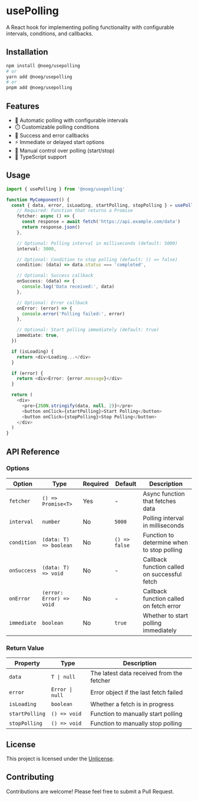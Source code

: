 # usePolling

A React hook for implementing polling functionality with configurable intervals, conditions, and callbacks.

## Installation

```bash
npm install @noeg/usepolling
# or
yarn add @noeg/usepolling
# or
pnpm add @noeg/usepolling
```

## Features

- 🔄 Automatic polling with configurable intervals
- ⏱️ Customizable polling conditions
- 🎯 Success and error callbacks
- ⚡ Immediate or delayed start options
- 🛑 Manual control over polling (start/stop)
- 💪 TypeScript support

## Usage

```typescript
import { usePolling } from '@noeg/usepolling'

function MyComponent() {
  const { data, error, isLoading, startPolling, stopPolling } = usePolling({
    // Required: Function that returns a Promise
    fetcher: async () => {
      const response = await fetch('https://api.example.com/data')
      return response.json()
    },

    // Optional: Polling interval in milliseconds (default: 5000)
    interval: 3000,

    // Optional: Condition to stop polling (default: () => false)
    condition: (data) => data.status === 'completed',

    // Optional: Success callback
    onSuccess: (data) => {
      console.log('Data received:', data)
    },

    // Optional: Error callback
    onError: (error) => {
      console.error('Polling failed:', error)
    },

    // Optional: Start polling immediately (default: true)
    immediate: true,
  })

  if (isLoading) {
    return <div>Loading...</div>
  }

  if (error) {
    return <div>Error: {error.message}</div>
  }

  return (
    <div>
      <pre>{JSON.stringify(data, null, 2)}</pre>
      <button onClick={startPolling}>Start Polling</button>
      <button onClick={stopPolling}>Stop Polling</button>
    </div>
  )
}
```

## API Reference

### Options

| Option      | Type                     | Required | Default       | Description                                  |
| ----------- | ------------------------ | -------- | ------------- | -------------------------------------------- |
| `fetcher`   | `() => Promise<T>`       | Yes      | -             | Async function that fetches data             |
| `interval`  | `number`                 | No       | `5000`        | Polling interval in milliseconds             |
| `condition` | `(data: T) => boolean`   | No       | `() => false` | Function to determine when to stop polling   |
| `onSuccess` | `(data: T) => void`      | No       | -             | Callback function called on successful fetch |
| `onError`   | `(error: Error) => void` | No       | -             | Callback function called on fetch error      |
| `immediate` | `boolean`                | No       | `true`        | Whether to start polling immediately         |

### Return Value

| Property       | Type            | Description                               |
| -------------- | --------------- | ----------------------------------------- |
| `data`         | `T \| null`     | The latest data received from the fetcher |
| `error`        | `Error \| null` | Error object if the last fetch failed     |
| `isLoading`    | `boolean`       | Whether a fetch is in progress            |
| `startPolling` | `() => void`    | Function to manually start polling        |
| `stopPolling`  | `() => void`    | Function to manually stop polling         |

## License

This project is licensed under the [Unlicense](LICENSE).

## Contributing

Contributions are welcome! Please feel free to submit a Pull Request.
